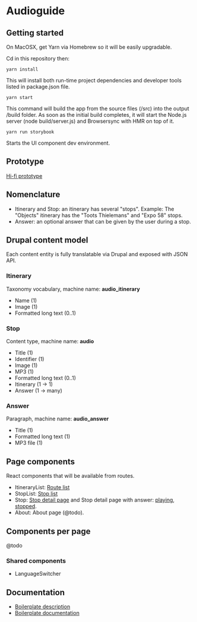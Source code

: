 # Audioguide

## Getting started

On MacOSX, get Yarn via Homebrew so it will be easily upgradable.

Cd in this repository then:

`yarn install`

This will install both run-time project dependencies and developer tools listed in package.json file.

`yarn start`

This command will build the app from the source files (/src) into the output /build folder. As soon as the initial build completes, it will start the Node.js server (node build/server.js) and Browsersync with HMR on top of it.

`yarn run storybook`

Starts the UI component dev environment.

## Prototype

[Hi-fi prototype](https://tiltfactory.prevue.it/p/5oa6)

## Nomenclature

- Itinerary and Stop: an itinerary has several "stops". Example: The "Objects" itinerary has the "Toots Thielemans" and "Expo 58" stops.
- Answer: an optional answer that can be given by the user during a stop.

## Drupal content model

Each content entity is fully translatable via Drupal and exposed with JSON API.

### Itinerary

Taxonomy vocabulary, machine name: **audio_itinerary**

- Name (1)
- Image (1)
- Formatted long text (0..1)

### Stop

Content type, machine name: **audio**

- Title (1)
- Identifier (1)
- Image (1)
- MP3 (1)
- Formatted long text (0..1)
- Itinerary (1 -> 1)
- Answer (1 -> many)

### Answer

Paragraph, machine name: **audio_answer**

- Title (1)
- Formatted long text (1)
- MP3 file (1)

## Page components

React components that will be available from routes.

- ItineraryList: [Route list](https://tiltfactory.prevue.it/view/ifkjvw)
- StopList: [Stop list](https://tiltfactory.prevue.it/view/gwbjq2)
- Stop: [Stop detail page](https://tiltfactory.prevue.it/view/6ztppa) and Stop detail page with answer: [playing](https://tiltfactory.prevue.it/view/ge1aaq), [stopped](https://tiltfactory.prevue.it/view/ln8s60).
- About: About page (@todo).

## Components per page

@todo

### Shared components

- LanguageSwitcher

## Documentation 

- [Boilerplate description](./README_STARTER_KIT.md)
- [Boilerplate documentation](./docs/README.md)
